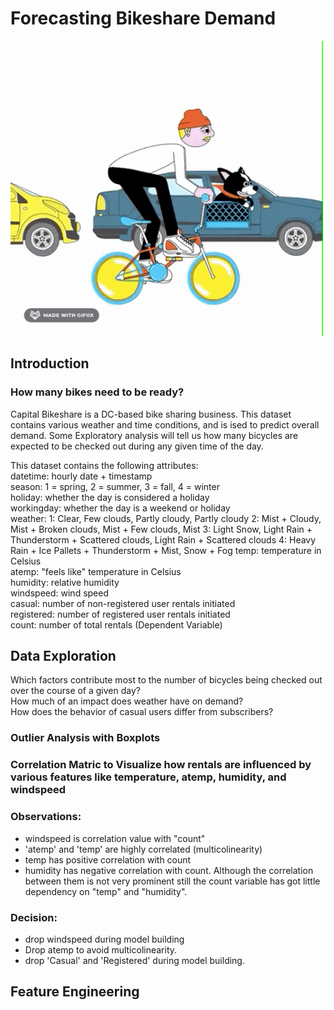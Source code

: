 # Forecasting Bikeshare Demand<br>

<img src='visualizations/biking.gif' width=500>

## Introduction
### How many bikes need to be ready?
Capital Bikeshare is a DC-based bike sharing business. This dataset contains various weather and time conditions, and is ised to predict overall demand. Some Exploratory analysis will tell us how many bicycles are expected to be checked out during any given time of the day.<br>

This dataset contains the following attributes:<br>
datetime: hourly date + timestamp<br>
season: 1 = spring, 2 = summer, 3 = fall, 4 = winter<br>
holiday: whether the day is considered a holiday<br>
workingday: whether the day is a weekend or holiday<br>
weather: 1: Clear, Few clouds, Partly cloudy, Partly cloudy 2: Mist + Cloudy, Mist + Broken clouds, Mist + Few clouds, Mist 3: Light Snow, Light Rain + Thunderstorm + Scattered clouds, Light Rain + Scattered clouds 4: Heavy Rain + Ice Pallets + Thunderstorm + Mist, Snow + Fog
temp: temperature in Celsius<br>
atemp: "feels like" temperature in Celsius<br>
humidity: relative humidity<br>
windspeed: wind speed<br>
casual: number of non-registered user rentals initiated<br>
registered: number of registered user rentals initiated<br>
count: number of total rentals (Dependent Variable)<br>

## Data Exploration

Which factors contribute most to the number of bicycles being checked out over the course of a given day?<br>
How much of an impact does weather have on demand?<br>
How does the behavior of casual users differ from subscribers?<br>

### Outlier Analysis with Boxplots

### Correlation Matric to Visualize how rentals are influenced by various features like temperature, atemp, humidity, and windspeed
### Observations:
- windspeed is correlation value with "count"
- 'atemp' and 'temp' are highly correlated (multicolinearity)
- temp has positive correlation with count
- humidity has negative correlation with count. Although the correlation between them is not very prominent still the count variable has got little dependency on "temp" and "humidity".

### Decision:
- drop windspeed during model building
- Drop atemp to avoid multicolinearity.
- drop 'Casual' and 'Registered' during model building.

## Feature Engineering




